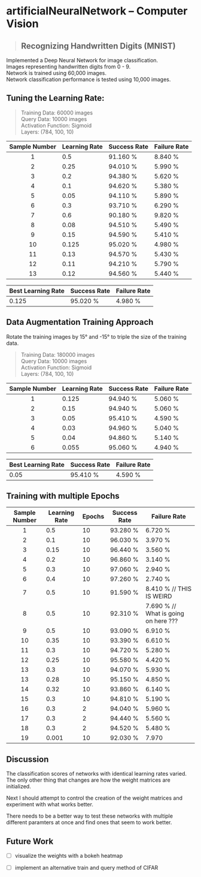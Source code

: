 # artificialNeuralNetwork – Computer Vision
> ## Recognizing Handwritten Digits (MNIST)

Implemented a Deep Neural Network for image classification.<br>
Images representing handwritten digits from 0 - 9.<br>
Network is trained using 60,000 images.<br>
Network classification performance is tested using 10,000 images.<br>


## Tuning the Learning Rate:
>Training Data: 60000 images<br>
Query Data: 10000 images<br>
Activation Function: Sigmoid<br>
Layers: (784, 100, 10)<br>

Sample Number | Learning Rate | Success Rate | Failure Rate
:--------------:|---------------|--------------|--------------
1 | 0.5 | 91.160 % | 8.840 %
2 | 0.25 | 94.010 % | 5.990 %
3 | 0.2 | 94.380 %| 5.620 %
4 | 0.1 | 94.620 % | 5.380 %
5 | 0.05 | 94.110 % | 5.890 % 
6 | 0.3 | 93.710 % | 6.290 %
7 | 0.6 | 90.180 % | 9.820 %
8 | 0.08 | 94.510 % | 5.490 %
9 | 0.15 | 94.590 % | 5.410 % 
10 | 0.125 | 95.020 % | 4.980 % 
11 | 0.13 | 94.570 % | 5.430 %
12 | 0.11 | 94.210 % | 5.790 %
13 | 0.12 | 94.560 % | 5.440 % 

Best Learning Rate | Success Rate | Failure Rate
---|---|---
0.125 | 95.020 % | 4.980 % 

## Data Augmentation Training Approach
Rotate the training images by 15° and -15° to triple the size of the training data.<br>

>Training Data: 180000 images<br>
Query Data: 10000 images<br>
Activation Function: Sigmoid<br>
Layers: (784, 100, 10)<br>

Sample Number | Learning Rate | Success Rate | Failure Rate
:--------------:|---------------|--------------|--------------
1 | 0.125 | 94.940 % | 5.060 %
2 | 0.15 | 94.940 % | 5.060 %
3 | 0.05 | 95.410 % | 4.590 %
4 | 0.03 | 94.960 % | 5.040 %
5 | 0.04 | 94.860 % | 5.140 % 
6 | 0.055 | 95.060 % | 4.940 %

Best Learning Rate | Success Rate | Failure Rate
---|---|---
0.05 | 95.410 % | 4.590 %

## Training with multiple Epochs

Sample Number | Learning Rate | Epochs | Success Rate | Failure Rate
:------------:|--------|--------------|--------------|--------------
1 | 0.5 | 10 | 93.280 % | 6.720 %
2 | 0.1 | 10 | 96.030 % | 3.970 %
3 | 0.15 | 10 |  96.440 % | 3.560 %
4 | 0.2 | 10 | 96.860 % | 3.140 %
5 | 0.3 | 10 | 97.060 % | 2.940 %
6 | 0.4 | 10 | 97.260 % | 2.740 %
7 | 0.5 | 10 | 91.590 % | 8.410 % // THIS IS WEIRD
8 | 0.5 | 10 | 92.310 % | 7.690 % // What is going on here ???
9 | 0.5 | 10 | 93.090 % | 6.910 %
10 | 0.35 | 10 | 93.390 % | 6.610 %
11 | 0.3 | 10 | 94.720 % | 5.280 %
12 | 0.25 | 10 | 95.580 % | 4.420 % 
13 | 0.3 | 10 | 94.070 % | 5.930 %
13 | 0.28 | 10 | 95.150 % | 4.850 %
14 | 0.32 | 10 | 93.860 % | 6.140 %
15 | 0.3 | 10 | 94.810 % | 5.190 %
16 | 0.3 | 2 | 94.040 % | 5.960 %
17 | 0.3 | 2 | 94.440 % | 5.560 %
18 | 0.3 | 2 | 94.520 % | 5.480 %
19 | 0.001 | 10 | 92.030 % | 7.970

## Discussion

The classification scores of networks with identical learning rates varied.
The only other thing that changes are how the weight matrices are initialized.

Next I should attempt to control the creation of the weight matrices and experiment with what works better.

There needs to be a better way to test these networks with multiple different paramters at once and find ones that seem to work better.


## Future Work
- [ ] visualize the weights with a bokeh heatmap
- [ ] implement an alternative train and query method of CIFAR 


